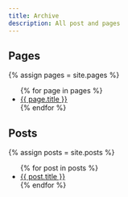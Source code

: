 ```yaml
---
title: Archive
description: All post and pages
---
```



## Pages
{% assign pages = site.pages %}
<ul>
  {% for page in pages %}
    <li><a href="{{ page.url | relative_url }}">{{ page.title }}</a></li>
  {% endfor %}
</ul>

## Posts
{% assign posts = site.posts %}
<ul>
  {% for post in posts %}
    <li><a href="{{ post.url | relative_url }}">{{ post.title }}</a></li>
  {% endfor %}
</ul>
